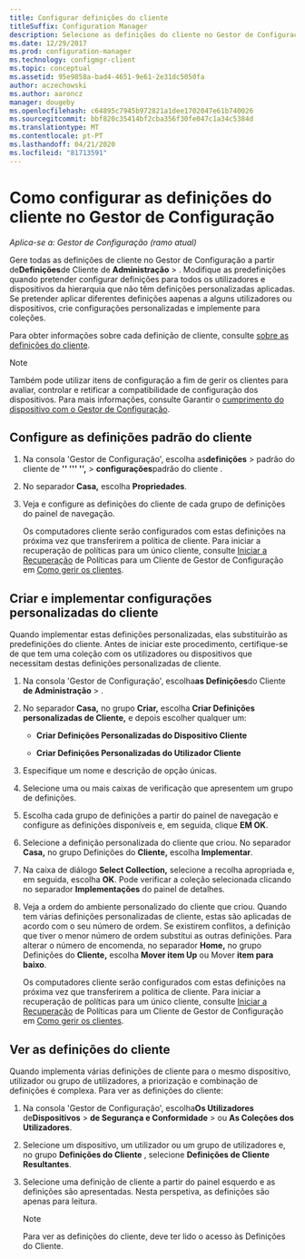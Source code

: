 ```yaml
---
title: Configurar definições do cliente
titleSuffix: Configuration Manager
description: Selecione as definições do cliente no Gestor de Configuração.
ms.date: 12/29/2017
ms.prod: configuration-manager
ms.technology: configmgr-client
ms.topic: conceptual
ms.assetid: 95e9858a-bad4-4651-9e61-2e31dc5050fa
author: aczechowski
ms.author: aaroncz
manager: dougeby
ms.openlocfilehash: c64895c7945b972821a1dee1702047e61b740026
ms.sourcegitcommit: bbf820c35414bf2cba356f30fe047c1a34c5384d
ms.translationtype: MT
ms.contentlocale: pt-PT
ms.lasthandoff: 04/21/2020
ms.locfileid: "81713591"
---
```

# <a name="how-to-configure-client-settings-in-configuration-manager"></a>Como configurar as definições do cliente no Gestor de Configuração

*Aplica-se a: Gestor de Configuração (ramo atual)*

Gere todas as definições de cliente no Gestor de Configuração a partir de**Definições**de Cliente de **Administração** > . Modifique as predefinições quando pretender configurar definições para todos os utilizadores e dispositivos da hierarquia que não têm definições personalizadas aplicadas. Se pretender aplicar diferentes definições aapenas a alguns utilizadores ou dispositivos, crie configurações personalizadas e implemente para coleções.  

Para obter informações sobre cada definição de cliente, consulte [sobre as definições do cliente](../../../core/clients/deploy/about-client-settings.md).

> [!NOTE]  
>  Também pode utilizar itens de configuração a fim de gerir os clientes para avaliar, controlar e retificar a compatibilidade de configuração dos dispositivos. Para mais informações, consulte Garantir o [cumprimento do dispositivo com o Gestor de Configuração](../../../compliance/understand/ensure-device-compliance.md).  

##  <a name="configure-the-default-client-settings"></a>Configure as definições padrão do cliente    

1. Na consola 'Gestor de Configuração', escolha as**definições** > padrão do cliente de **'' ''' '',** > **configurações**padrão do cliente .  

2. No separador **Casa,** escolha **Propriedades**.  

3. Veja e configure as definições do cliente de cada grupo de definições do painel de navegação.  

   Os computadores cliente serão configurados com estas definições na próxima vez que transferirem a política de cliente. Para iniciar a recuperação de políticas para um único cliente, consulte [Iniciar a Recuperação](../../../core/clients/manage/manage-clients.md#BKMK_PolicyRetrieval) de Políticas para um Cliente de Gestor de Configuração em [Como gerir os clientes](../../../core/clients/manage/manage-clients.md).  

##  <a name="create-and-deploy-custom-client-settings"></a>Criar e implementar configurações personalizadas do cliente  
Quando implementar estas definições personalizadas, elas substituirão as predefinições do cliente. Antes de iniciar este procedimento, certifique-se de que tem uma coleção com os utilizadores ou dispositivos que necessitam destas definições personalizadas de cliente.  

1. Na consola 'Gestor de Configuração', escolha**as Definições**do Cliente **de Administração** > .  

2. No separador **Casa,** no grupo **Criar,** escolha **Criar Definições personalizadas de Cliente,** e depois escolher qualquer um:  

   -   **Criar Definições Personalizadas do Dispositivo Cliente**  

   -   **Criar Definições Personalizadas do Utilizador Cliente**  

3. Especifique um nome e descrição de opção únicas.  

4. Selecione uma ou mais caixas de verificação que apresentem um grupo de definições.  

5. Escolha cada grupo de definições a partir do painel de navegação e configure as definições disponíveis e, em seguida, clique **EM OK**.   

6. Selecione a definição personalizada do cliente que criou. No separador **Casa,** no grupo Definições do **Cliente,** escolha **Implementar**.  

7. Na caixa de diálogo **Select Collection,** selecione a recolha apropriada e, em seguida, escolha **OK**. Pode verificar a coleção selecionada clicando no separador **Implementações** do painel de detalhes.  

8. Veja a ordem do ambiente personalizado do cliente que criou. Quando tem várias definições personalizadas de cliente, estas são aplicadas de acordo com o seu número de ordem. Se existirem conflitos, a definição que tiver o menor número de ordem substitui as outras definições. Para alterar o número de encomenda, no separador **Home,** no grupo Definições do **Cliente,** escolha **Mover item Up** ou Mover **item para baixo**.  

   Os computadores cliente serão configurados com estas definições na próxima vez que transferirem a política de cliente. Para iniciar a recuperação de políticas para um único cliente, consulte [Iniciar a Recuperação](../../../core/clients/manage/manage-clients.md#BKMK_PolicyRetrieval) de Políticas para um Cliente de Gestor de Configuração em [Como gerir os clientes](../../../core/clients/manage/manage-clients.md).  



##  <a name="view-client-settings"></a>Ver as definições do cliente  
 Quando implementa várias definições de cliente para o mesmo dispositivo, utilizador ou grupo de utilizadores, a priorização e combinação de definições é complexa. Para ver as definições do cliente:  

1.  Na consola 'Gestor de Configuração', escolha**Os Utilizadores** de**Dispositivos** >  **de Segurança e Conformidade** > ou **As Coleções dos Utilizadores**.  

3.  Selecione um dispositivo, um utilizador ou um grupo de utilizadores e, no grupo **Definições do Cliente** , selecione **Definições de Cliente Resultantes**.  

4.  Selecione uma definição de cliente a partir do painel esquerdo e as definições são apresentadas. Nesta perspetiva, as definições são apenas para leitura. 

    > [!NOTE]  
    >  Para ver as definições do cliente, deve ter lido o acesso às Definições do Cliente.  

    

